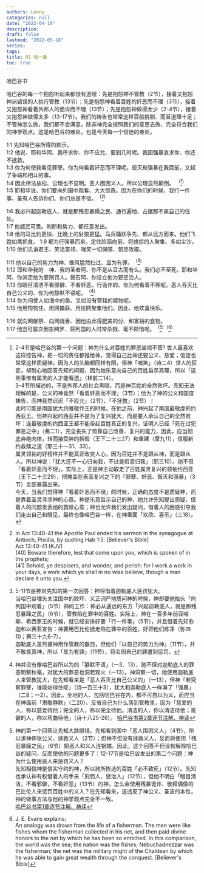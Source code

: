 ```yaml
---
authors: Lenny
categories: null
date: "2022-04-19"
description: 
draft: false
lastmod: "2022-05-18"
series: 
tags: 
title: 01 哈一章
toc: true
---
```

哈巴谷书  

哈巴谷的每一个抱怨听起来都很有道理：先是抱怨神不管教（2节），接着又抱怨神派错误的人执行管教（13节）；先是抱怨神看着百姓的奸恶而不理（3节），接着又抱怨神看着外邦人的诡诈而不理（13节）；先是抱怨神做得太少（2-4节），接着又抱怨神做得太多（13-17节）。我们的祷告也常常这样百般挑剔、而且道理十足；不管神怎么做，我们都不会满意，除非神完全按照我们的意思去做、完全符合我们的神学观点。这是哈巴谷的难处，也是今天每一个信徒的难处。

<!--more-->

1:1 先知哈巴谷所得的默示。  
1:2 他说、耶和华阿、我呼求你、你不应允、要到几时呢。我因强暴哀求你、你还不拯救。  
1:3 你为何使我看见罪孽。你为何看着奸恶而不理呢。毁灭和强暴在我面前。又起了争端和相斗的事。  
1:4 因此律法放松、公理也不显明。恶人围困义人。所以公理显然颠倒。&nbsp;&nbsp;  <sup>(</sup>[^1]<sup>)</sup>  
1:5 耶和华说、你们要向列国中观看、大大惊奇。因为在你们的时候、我行一件事、虽有人告诉你们、你们总是不信。&nbsp;&nbsp;<sup>(</sup>[^2]<sup>)</sup>  

1:6 我必兴起迦勒底人、就是那残忍暴躁之民、通行遍地、占据那不属自己的住处。  
1:7 他威武可畏。判断和势力、都任意发出。  
1:8 他的马比豹更快、比晚上的豺狼更猛。马兵踊跃争先、都从远方而来。他们飞跑如鹰抓食。
1:9 都为行强暴而来。定住脸面向前、将掳掠的人聚集、多如尘沙。  
1:10 他们讥诮君王、笑话首领、嗤笑一切保障、筑垒攻取。  

1:11 他以自己的势力为神、像风猛然扫过、显为有罪。&nbsp;&nbsp;<sup>(</sup>[^3]<sup>)</sup>  
1:12 耶和华我的　神、我的圣者阿、你不是从亘古而有么。我们必不至死。耶和华阿、你派定他为要刑罚人。磐石阿、你设立他为要惩治人。  
1:13 你眼目清洁不看邪僻、不看奸恶。行诡诈的、你为何看着不理呢。恶人吞灭比自己公义的、你为何静默不语呢。&nbsp;&nbsp;<sup>(</sup>[^4]<sup>)</sup>  
1:14 你为何使人如海中的鱼、又如没有管辖的爬物呢。  
1:15 他用钩钩住、用网捕获、用拉网聚集他们。因此、他欢喜快乐。

1:16 就向网献祭、向网烧香、因他由此得肥美的分、和富裕的食物。  
1:17 他岂可屡次倒空网罗、将列国的人时常杀戮、毫不顾惜呢。&nbsp;&nbsp;<sup>(</sup>[^5]<sup>)</sup>&nbsp;&nbsp;<sup>(</sup>[^6]<sup>)</sup>  

[^1]: 2-4节是哈巴谷的第一个问题：神为什么对百姓的罪恶坐视不管? 世人最喜欢这样控告神，把一切的责任都推给神，觉得自己比神还要公义、慈爱；信徒也常常这样质疑神，因为人的头脑都同样有限。但神「嗤笑」（诗二4）世人的狂妄，却耐心地回答先知的问题，因为祂乐意向自己的百姓启示真理，所以「这些事惟有属灵的人才能看透」（林前二14）。   
3-4节所描述的，不是外邦人的社会黑暗，而是神百姓的全然败坏。先知无法理解的是，公义的神竟然「看着奸恶而不理」（3节）；他为了神的公义和国度祷告，而神竟然迟迟「不应允」（2节）、「不拯救」（2节）！  
此时可能是南国犹大约雅敬作王的时候。在他之前，神兴起了南国最敬虔的约西亚王。但神兴起约西亚并不是为了复兴犹大，而是要人承认自己的全然败坏：连最敬虔的约西亚王都不能带起百姓真正的复兴，证明人已经「死在过犯罪恶之中」（弗二1），完全丧失了倚靠自己改善、复兴的能力，因此，应当彻底弃绝肉体，转而接受神的拆毁（王下二十三27）和重建（摩九11），信服新约救赎之道（耶三十一31、33）。  
属灵领袖的好榜样并不能真正改变人心，因为百姓并不是跟从神，而是跟从人。所以神说：「犹大还不一心归向我，不过是假意归我」（耶三10）。祂不但「看着奸恶而不理」，实际上，正是神主动取走了百姓属灵复兴的领袖约西亚（王下二十三29），把掩盖在表面复兴之下的「罪孽、奸恶、毁灭和强暴」（3节）全部暴露出来。  
今天，当我们觉得神「看着奸恶而不理」的时候，正确的态度不是质疑神，而是靠着圣灵寻求神的心意。神是乐意启示自己的神，祂允许先知提出质疑，借着人的问题发表祂的救赎心意；神也允许我们发出疑问，借着人的困惑引导我们走出自己和眼见，最终也像哈巴谷一样，在神里面「欢欣、喜乐」（三18）。  
[^2]: In Act 13:40-41 the Apostle Paul ended his sermon in the synagogue at Antioch, Pisidia, by quoting Hab 1:5. [Believer's Bible]     
Act 13:40-41 (KJV)  
(40)  Beware therefore, lest that come upon you, which is spoken of in the prophets;  
(41)  Behold, ye despisers, and wonder, and perish: for I work a work in your days, a work which ye shall in no wise believe, though a man declare it unto you.  
[^3]: 5-11节是神对先知的第一次回答：神将借着迦勒底人惩罚犹大。  
当哈巴谷埋头关注国中的败坏、义正词严地质问神的时候，神却要他抬头「向列国中观看」（5节）神的工作：神必从遥远的东方「兴起迦勒底人，就是那残忍暴躁之民」（6节），管教陷在罪中的百姓。实际上，神在一百多年前亚哈斯、希西家王的时候，就已经安排好要「行一件事」（5节），并且借着先知弥迦和以赛亚宣告：神要用巴比伦掳走陷在罪中的百姓，好把他们炼净（弥四10；赛三十九6-7）。  
迦勒底人虽然被神用作管教的器皿，但他们「以自己的势力为神」（11节），并不敬畏真神，所以「显为有罪」（11节），将会因自己的罪遭到惩罚。  
[^4]: 神并没有像哈巴谷所以为的「静默不语」（一3、13），祂不但对迦勒底人的罪恶明察秋毫，对犹大的罪恶也洞若观火（一13）。神洞察一切，祂使用迦勒底人来管教犹大，在先知看来是「恶人吞灭比自己公义的」（一13），但神「若究察罪孽，谁能站得住呢」（诗一百三十3），犹大和迦勒底人一样满了「强暴」（二8；一2）。因此，全地的人、包括哈巴谷在内，都不可自以为义，而应当在神面前「肃敬静默」（二20）、反省自己为什么落到管教里，因为「慈爱的人，祢以慈爱待他；完全的人，祢以完全待他。清洁的人，你以清洁待他；乖僻的人，祢以弯曲待他」（诗十八25-26）。 
[哈巴谷书第2章逐节注解、祷读](https://cmcbiblereading.com/2016/10/19/%e5%93%88%e5%b7%b4%e8%b0%b7%e4%b9%a6%e7%ac%ac2%e7%ab%a0%e9%80%90%e8%8a%82%e6%b3%a8%e8%a7%a3%e3%80%81%e7%a5%b7%e8%af%bb/)  
[^5]: 神的第一个回答让先知大跌眼镜。先知看到国中「恶人围困义人」（4节），所以求神伸张公义、拯救义人（2节）；但神不但没有拯救义人，反而将使用「残忍暴躁之民」（6节）把恶人和义人连锅端。因此，这个回答不但没有解除哈巴谷的疑问，反而使他的问题更多了：12-17节是哈巴谷发出的第二个问题：神为什么使用恶人来惩罚义人？  
先知相信神是信实守约的神，所以祂所拣选的百姓「必不致死」（12节）。先知也承认神有权借着人的手来「刑罚人、惩治人」（12节），但他不明白「眼目清洁，不看邪僻，不看奸恶」（13节）的神，怎么会使用残暴诡诈、敬拜偶像的巴比伦人来惩罚百姓中的义人？在先知看来，这违反了神公义、圣洁的本性，神的做事方法与他的神学观点完全不一致。  
[哈巴谷书第1章逐节注解、祷读](https://cmcbiblereading.com/2016/10/18/%e5%93%88%e5%b7%b4%e8%b0%b7%e4%b9%a6%e7%ac%ac1%e7%ab%a0%e9%80%90%e8%8a%82%e6%b3%a8%e8%a7%a3%e3%80%81%e7%a5%b7%e8%af%bb/)  
[^6]: J. E. Evans explains:  
An analogy was drawn from the life of a fisherman. The men were like fishes whom the fisherman collected in his net, and then paid divine honors to the net by which he has been so enriched. In this comparison, the world was the sea; the nation was the fishes; Nebuchadnezzar was the fisherman; the net was the military might of the Chaldean by which he was able to gain great wealth through the conquest.  [Believer's Bible]
